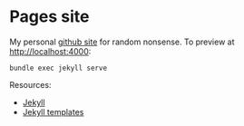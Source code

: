 # Pages site

My personal [github site](http://douglasorr.github.io/) for random nonsense.
To preview at [http://localhost:4000](http://localhost:4000):

    bundle exec jekyll serve

Resources:

 - [Jekyll](http://jekyllrb.com/)
 - [Jekyll templates](http://jekyllrb.com/docs/templates/)
